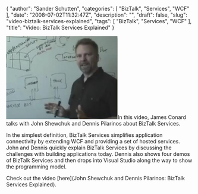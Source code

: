{
  "author": "Sander Schutten",
  "categories": [
    "BizTalk",
    "Services",
    "WCF"
  ],
  "date": "2008-07-02T11:32:47Z",
  "description": "",
  "draft": false,
  "slug": "video-biztalk-services-explained",
  "tags": [
    "BizTalk",
    "Services",
    "WCF"
  ],
  "title": "Video: BizTalk Services Explained"
}


[![](images/biztalkservicesvideo-300x224.png "biztalkservicesvideo")](images/biztalkservicesvideo.png)In this video, James Conard talks with John Shewchuk and Dennis Pilarinos about BizTalk Services.

In the simplest definition, BizTalk Services simplifies application connectivity by extending WCF and providing a set of hosted services. John and Dennis quickly explain BizTalk Services by discussing the challenges with building applications today. Dennis also shows four demos of BizTalk Services and then drops into Visual Studio along the way to show the programming model.

Check out the video [here](John Shewchuk and Dennis Pilarinos: BizTalk Services Explained).

